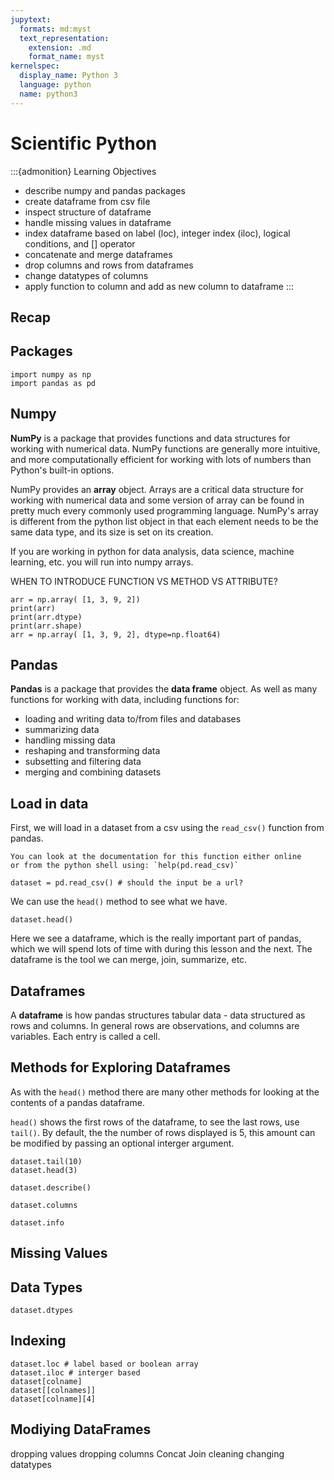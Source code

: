 ```yaml
---
jupytext:
  formats: md:myst
  text_representation:
    extension: .md
    format_name: myst
kernelspec:
  display_name: Python 3
  language: python
  name: python3
---
```


Scientific Python
=================

:::{admonition} Learning Objectives
- describe numpy and pandas packages
- create dataframe from csv file
- inspect structure of dataframe
- handle missing values in dataframe
- index dataframe based on label (loc), integer index (iloc), logical conditions, and [] operator
- concatenate and merge dataframes
- drop columns and rows from dataframes
- change datatypes of columns
- apply function to column and add as new column to dataframe
:::


## Recap

## Packages

```{code-cell}
import numpy as np
import pandas as pd
```

## Numpy

**NumPy** is a package that provides functions and data structures for working
with numerical data. NumPy functions are generally more intuitive, and more
computationally efficient for working with lots of numbers than Python's
built-in options. 

NumPy provides an **array** object. Arrays are a critical data structure for
working with numerical data and some version of array can be found in pretty
much every commonly used programming language. NumPy's array is different from 
the python list object in that each element needs to be the same data type, 
and its size is set on its creation.

If you are working in python for data analysis, data science, 
machine learning, etc. you will run into numpy arrays. 

WHEN TO INTRODUCE FUNCTION VS METHOD VS ATTRIBUTE?


```{code-cell}
arr = np.array( [1, 3, 9, 2])
print(arr)
print(arr.dtype)  
print(arr.shape)
arr = np.array( [1, 3, 9, 2], dtype=np.float64)
```

## Pandas

**Pandas** is a package that provides the **data frame** object. As well as
many functions for working with data, including functions for:
- loading and writing data to/from files and databases
- summarizing data
- handling missing data
- reshaping and transforming data
- subsetting and filtering data
- merging and combining datasets


## Load in data

First, we will load in a dataset from a csv using the `read_csv()` function 
from pandas. 

```{tip} 
You can look at the documentation for this function either online
or from the python shell using: `help(pd.read_csv)`
```

```{code-cell}
dataset = pd.read_csv() # should the input be a url?
```

We can use the `head()` method to see what we have.
```{code-cell}
dataset.head()
```

Here we see a dataframe, which is the really important part of pandas, which we
will spend lots of time with during this lesson and the next. 
The dataframe is the tool we can merge, join, summarize, etc.

## Dataframes

A **dataframe** is how pandas structures tabular data - data structured as rows
and columns. In general rows are observations, and columns are variables.
Each entry is called a cell.


## Methods for Exploring Dataframes

As with the `head()` method there are many other methods for looking 
at the contents of a pandas dataframe.

`head()` shows the first rows of the dataframe, to see the last rows, use
`tail()`. By default, the the number of rows displayed is 5, this amount
can be modified by passing an optional interger argument.
```{code-cell}
dataset.tail(10)
dataset.head(3)
```

```{code-cell}
dataset.describe()
```
```{code-cell}
dataset.columns
```
```{code-cell}
dataset.info
```

## Missing Values

## Data Types
```{code-cell}
dataset.dtypes
```

## Indexing
```{code-cell}
dataset.loc # label based or boolean array
dataset.iloc # interger based
dataset[colname]
dataset[[colnames]]
dataset[colname][4]
```

## Modiying DataFrames
dropping values
dropping columns
Concat 
Join
cleaning
changing datatypes
```{code-cell}
```
